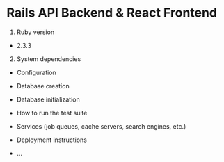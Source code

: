 # Rails API Backend & React Frontend

1. Ruby version
  * 2.3.3

2. System dependencies

* Configuration

* Database creation

* Database initialization

* How to run the test suite

* Services (job queues, cache servers, search engines, etc.)

* Deployment instructions

* ...
